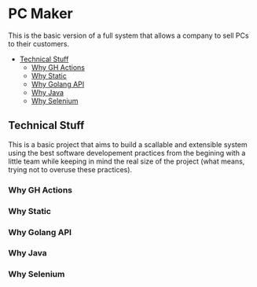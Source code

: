 # PC Maker
This is the basic version of a full system that allows a company to sell PCs to their customers.

- [Technical Stuff](#technical-stuff)
    - [Why GH Actions](#Why-GH-Actions)
    - [Why Static](#Why-Static)
    - [Why Golang API](#Why-Golang-API)
    - [Why Java](#Why-Java)
    - [Why Selenium](#Why-Selenium)
    



## Technical Stuff
This is a basic project that aims to build a scallable and extensible system using the best software developement practices from the begining with a little team while keeping in mind the real size of the project (what means, trying not to overuse these practices).

### Why GH Actions

### Why Static

### Why Golang API

### Why Java

### Why Selenium


